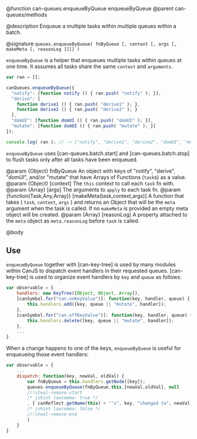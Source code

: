 @function can-queues.enqueueByQueue enqueueByQueue
@parent can-queues/methods

@description Enqueue a multiple tasks within multiple queues within a batch.

@signature `queues.enqueueByQueue( fnByQueue [, context [, args [, makeMeta [, reasonLog ]]]] )`

`enqueueByQueue` is a helper that enqueues multiple tasks within queues at one time.  It assumes
all tasks share the same `context` and `arguments`.

```js
var ran = [];

canQueues.enqueueByQueue({
  "notify": [function notify () { ran.push( "notify" ); }],
  "derive": [
    function derive1 () { ran.push( "derive1" ); },
    function derive2 () { ran.push( "derive2" ); }
  ],
  "domUI": [function domUI () { ran.push( "domUI" ); }],
  "mutate": [function domUI () { ran.push( "mutate" ); }]
});

console.log( ran ); // -> ["notify", "derive1", "derive2", "domUI", "mutate"]
```

`enqueueByQueue` uses [can-queues.batch.start] and [can-queues.batch.stop] to flush tasks only after
all tasks have been enqueued.

  @param {Object} fnByQueue An object with keys of "notify", "derive", "domUI", and/or "mutate" that have Arrays of Functions (`task`s) as a value.
  @param {Object} [context] The `this` context to call each `task` fn with.
  @param {Array} [args] The arguments to `apply` to each task fn.
  @param {function(Task,Any,Array)} [makeMeta(task,context,args)] A function that takes ( `task`, `context`, `args` ) and returns an Object that will be the `meta` argument when the task is called.  If no `makeMeta` is provided an empty
  meta object will be created.
  @param {Array} [reasonLog] A property attached to the `meta` object as `meta.reasonLog` before `task` is called.

@body

## Use

`enqueueByQueue` together with [can-key-tree] is used by many modules within CanJS to dispatch event handlers in their requested queues.  [can-key-tree] is used to organize event handlers by `key` and `queue` as follows:

```js
var observable = {
    handlers: new KeyTree([Object, Object, Array]),
    [canSymbol.for("can.onKeyValue")]: function(key, handler, queue) {
        this.handlers.add([key, queue || "mutate", handler]);
    },
    [canSymbol.for("can.offKeyValue")]: function(key, handler, queue) {
        this.handlers.delete([key, queue || "mutate", handler]);
    },
    ...
}
```

When a change happens to one of the keys, `enqueueByQueue` is useful for enqueueing those event handlers:

```js
var observable = {
    ...
    dispatch: function(key, newVal, oldVal) {
        var fnByQueue = this.handlers.getNode([key]);
        queues.enqueueByQueue(fnByQueue,this,[newVal,oldVal], null
        //!steal-remove-start
        /* jshint laxcomma: true */
		, [ canReflect.getName(this) + "'s", key, "changed to", newVal ],
        /* jshint laxcomma: false */
		//!steal-remove-end
        )
    }
}
```
